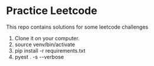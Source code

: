 # Practice Leetcode
This repo contains solutions for some leetcode challenges

1. Clone it on your computer.
2. source venv/bin/activate
3. pip install -r requirements.txt
4. pyest . -s --verbose
